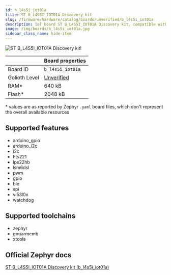 ```yaml
---
id: b_l4s5i_iot01a
title: ST B_L4S5I_IOT01A Discovery kit
slug: /firmware/hardware/catalog/boards/unverified/b_l4s5i_iot01a
description: IoT board ST B_L4S5I_IOT01A Discovery kit, compatible with Golioth at unverified level.
image: /img/boards/b_l4s5i_iot01a.jpg
sidebar_class_name: hide-item
---
```


[//]: # (This is an auto-generated file, do not edit! Changes to it will be lost upon re-generation)

![ST B_L4S5I_IOT01A Discovery kit!](/img/boards/b_l4s5i_iot01a.jpg "ST B_L4S5I_IOT01A Discovery kit")

|                | Board properties     |
| -------------  | -------------------- |
| Board ID       | `b_l4s5i_iot01a` |
| Golioth Level  | [Unverified](/firmware/hardware#unverified-boards) |
| RAM*           | 640 kB |
| Flash*         | 2048 kB |

\* values are as reported by Zephyr `.yaml` board files, which don't represent the overall available resources



## Supported features

* arduino_gpio
* arduino_i2c
* i2c
* hts221
* lps22hb
* lsm6dsl
* pwm
* gpio
* ble
* spi
* vl53l0x
* watchdog

## Supported toolchains

* zephyr
* gnuarmemb
* xtools

## Official Zephyr docs

[ST B_L4S5I_IOT01A Discovery kit (b_l4s5i_iot01a)](https://docs.zephyrproject.org/latest/boards/st/b_l4s5i_iot01a/doc/index.html)
